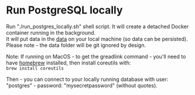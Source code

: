 # Run PostgreSQL locally

Run "./run_postgres_locally.sh" shell script.  It will create a detached Docker container running in the background.   
It will put data in the [data](data}) on your local machine (so data can be persisted).  Please note - the data folder will be git ignored by design.

Note: If running on MacOS - to get the greadlink command - you'll need to have [homebrew](https://brew.sh) installed, then install coreutils with:  
```brew install coreutils```

Then - you can connect to your locally running database with user: "postgres" - password: "mysecretpassword" (without quotes).
